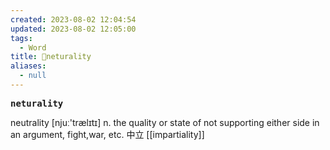 ```yaml
---
created: 2023-08-02 12:04:54
updated: 2023-08-02 12:05:00
tags:
  - Word
title: 📖neturality
aliases:
  - null
---
```


<pre><strong>neturality</strong></pre>
neutrality
[njuː'trælɪtɪ]
n. the quality or state of not supporting either side in an argument, fight,war, etc. 中⽴
[[impartiality]]
